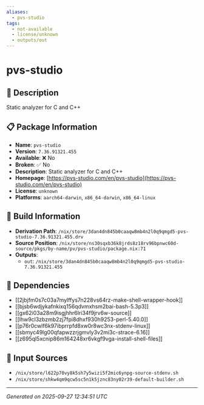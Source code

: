 ```yaml
---
aliases:
  - pvs-studio
tags:
  - not-available
  - license/unknown
  - outputs/out
---
```


# pvs-studio

## 📝 Description

Static analyzer for C and C++

## 📋 Package Information

- **Name**: `pvs-studio`
- **Version**: `7.36.91321.455`
- **Available**: ❌ No
- **Broken**: ✅ No
- **Description**: Static analyzer for C and C++
- **Homepage**: [https://pvs-studio.com/en/pvs-studio](https://pvs-studio.com/en/pvs-studio)
- **License**: `unknown`
- **Platforms**: `aarch64-darwin`, `x86_64-darwin`, `x86_64-linux`

## 🔧 Build Information

- **Derivation Path**: `/nix/store/3dan4dn845b0caaqw8mb4n2l0q9qmgd5-pvs-studio-7.36.91321.455.drv`
- **Source Position**: `/nix/store/ns30sqxb36k8jrds8z18rv96bpnwc60d-source/pkgs/by-name/pv/pvs-studio/package.nix:71`
- **Outputs**:
  - `out`:  `/nix/store/3dan4dn845b0caaqw8mb4n2l0q9qmgd5-pvs-studio-7.36.91321.455`

## 🔗 Dependencies

- [[2jbjfm0s7c03a7mylffys7n228vs64rz-make-shell-wrapper-hook]]
- [[bjsb6wdjykafnkixq156qdvmxhsm2bai-bash-5.3p3]]
- [[gx62i03a28m9isgjhhr6lri34f9jrv6w-source]]
- [[lhw9cl3zbzmb2zj7fpi8dhxf930h9253-perl-5.40.0]]
- [[p76r0cwlf6k97ibprrpfd8xw0r8wc3nx-stdenv-linux]]
- [[sbmyc49lg00qfapwzzrjgmvly3v2mi3c-strace-6.16]]
- [[z695ql5xcnip86m164248xr6vkgf9vga-install-shell-files]]

## 📁 Input Sources

- `/nix/store/l622p70vy8k5sh7y5wizi5f2mic6ynpg-source-stdenv.sh`
- `/nix/store/shkw4qm9qcw5sc5n1k5jznc83ny02r39-default-builder.sh`

---
*Generated on 2025-09-27 12:34:51 UTC*
